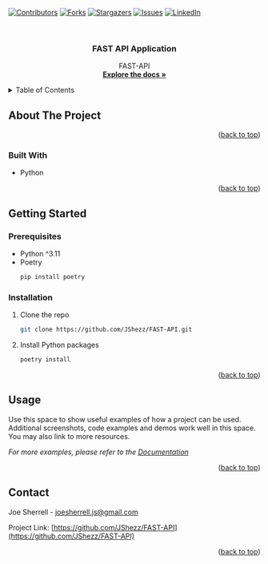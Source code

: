 <!-- PROJECT SHIELDS -->
<!--
*** I'm using markdown "reference style" links for readability.
*** Reference links are enclosed in brackets [ ] instead of parentheses ( ).
*** See the bottom of this document for the declaration of the reference variables
*** for contributors-url, forks-url, etc. This is an optional, concise syntax you may use.
*** https://www.markdownguide.org/basic-syntax/#reference-style-links
-->
[![Contributors][contributors-shield]][contributors-url]
[![Forks][forks-shield]][forks-url]
[![Stargazers][stars-shield]][stars-url]
[![Issues][issues-shield]][issues-url]
[![LinkedIn][linkedin-shield]][linkedin-url]



<!-- PROJECT LOGO -->
<br />
<div align="center">

<h3 align="center">FAST API Application</h3>

  <p align="center">
    FAST-API
    <br />
    <a href="https://github.com/JShezz/FAST-API"><strong>Explore the docs »</strong></a>
</div>



<!-- TABLE OF CONTENTS -->
<details>
  <summary>Table of Contents</summary>
  <ol>
    <li>
      <a href="#about-the-project">About The Project</a>
      <ul>
        <li><a href="#built-with">Built With</a></li>
      </ul>
    </li>
    <li>
      <a href="#getting-started">Getting Started</a>
      <ul>
        <li><a href="#prerequisites">Prerequisites</a></li>
        <li><a href="#installation">Installation</a></li>
      </ul>
    </li>
  </ol>
</details>



<!-- ABOUT THE PROJECT -->
## About The Project

<p align="right">(<a href="#readme-top">back to top</a>)</p>


### Built With

* Python

<p align="right">(<a href="#readme-top">back to top</a>)</p>

<!-- GETTING STARTED -->
## Getting Started

### Prerequisites

* Python ^3.11
* Poetry
  ```sh
  pip install poetry
  ```

### Installation

1. Clone the repo
   ```sh
   git clone https://github.com/JShezz/FAST-API.git
   ```
2. Install Python packages
   ```sh
   poetry install
   ```

<p align="right">(<a href="#readme-top">back to top</a>)</p>



<!-- USAGE EXAMPLES -->
## Usage

Use this space to show useful examples of how a project can be used. Additional screenshots, code examples and demos work well in this space. You may also link to more resources.

_For more examples, please refer to the [Documentation](https://example.com)_

<p align="right">(<a href="#readme-top">back to top</a>)</p>


[//]: # (<!-- CONTRIBUTING -->)

[//]: # (## Contributing)

[//]: # ()
[//]: # (Contributions are what make the open source community such an amazing place to learn, inspire, and create. Any contributions you make are **greatly appreciated**.)

[//]: # ()
[//]: # (If you have a suggestion that would make this better, please fork the repo and create a pull request. You can also simply open an issue with the tag "enhancement".)

[//]: # (Don't forget to give the project a star! Thanks again!)

[//]: # ()
[//]: # (1. Fork the Project)

[//]: # (2. Create your Feature Branch &#40;`git checkout -b feature/AmazingFeature`&#41;)

[//]: # (3. Commit your Changes &#40;`git commit -m 'Add some AmazingFeature'`&#41;)

[//]: # (4. Push to the Branch &#40;`git push origin feature/AmazingFeature`&#41;)

[//]: # (5. Open a Pull Request)

[//]: # ()
[//]: # (<p align="right">&#40;<a href="#readme-top">back to top</a>&#41;</p>)



<!-- CONTACT -->
## Contact

Joe Sherrell - joesherrell.js@gmail.com

Project Link: [https://github.com/JShezz/FAST-API](https://github.com/JShezz/FAST-API)

<p align="right">(<a href="#readme-top">back to top</a>)</p>


<!-- MARKDOWN LINKS & IMAGES -->
<!-- https://www.markdownguide.org/basic-syntax/#reference-style-links -->
[contributors-shield]: https://img.shields.io/github/contributors/JShezz/FAST-API.svg?style=for-the-badge
[contributors-url]: https://github.com/JShezz/FAST-API/graphs/contributors
[forks-shield]: https://img.shields.io/github/forks/JShezz/FAST-API.svg?style=for-the-badge
[forks-url]: https://github.com/JShezz/FAST-API/network/members
[stars-shield]: https://img.shields.io/github/stars/JShezz/FAST-API.svg?style=for-the-badge
[stars-url]: https://github.com/JShezz/FAST-API/stargazers
[issues-shield]: https://img.shields.io/github/issues/JShezz/FAST-API.svg?style=for-the-badge
[issues-url]: https://github.com/JShezz/FAST-API/issues
[license-shield]: https://img.shields.io/github/license/JShezz/FAST-API.svg?style=for-the-badge
[license-url]: https://github.com/JShezz/FAST-API/blob/master/LICENSE.txt
[linkedin-shield]: https://img.shields.io/badge/-LinkedIn-black.svg?style=for-the-badge&logo=linkedin&colorB=555
[linkedin-url]: https://linkedin.com/in/joseph-sherrell-39085a18b